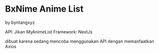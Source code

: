 # BxNime Anime List 

by byntangxyz

API: Jikan MyAnimeList
Framework: NextJs

dibuat karena sedang mencoba menggunakan API dengan memanfaatkan Axios